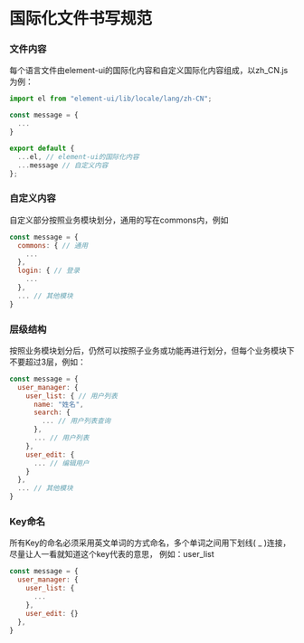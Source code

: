 # 国际化文件书写规范

### 文件内容

每个语言文件由element-ui的国际化内容和自定义国际化内容组成，以zh_CN.js为例：

```js
import el from "element-ui/lib/locale/lang/zh-CN";

const message = {
  ...
}

export default {
  ...el, // element-ui的国际化内容
  ...message // 自定义内容
};
```

### 自定义内容

自定义部分按照业务模块划分，通用的写在commons内，例如

```js
const message = {
  commons: { // 通用
    ...
  },
  login: { // 登录
    ...
  },
  ... // 其他模块
}

```

### 层级结构

按照业务模块划分后，仍然可以按照子业务或功能再进行划分，但每个业务模块下不要超过3层，例如：

```js
const message = {
  user_manager: {
    user_list: { // 用户列表
      name: "姓名",
      search: {
        ... // 用户列表查询
      },
      ... // 用户列表
    },
    user_edit: {
      ... // 编辑用户
    }
  },
  ... // 其他模块
}

```

### Key命名

所有Key的命名必须采用英文单词的方式命名，多个单词之间用下划线( _ )连接，尽量让人一看就知道这个key代表的意思， 例如：user_list

```js
const message = {
  user_manager: {
    user_list: {
      ...
    },
    user_edit: {}
  },
}

```
